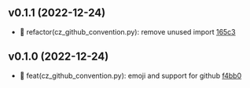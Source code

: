 ## v0.1.1 (2022-12-24)


- 🔧 refactor(cz_github_convention.py): remove unused import [165c3](https://github.com/evanhongo/cz-github-convention/commit/165c3e112b8f3e5a66194e9bdd599b6f3290b72e)

## v0.1.0 (2022-12-24)


- 🎉 feat(cz_github_convention.py): emoji and support for github [f4bb0](https://github.com/evanhongo/cz-github-convention/commit/f4bb0d2e00d8e1c61b815d97153a7707132b669c)
